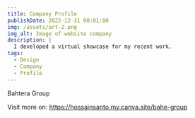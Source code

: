 ```yaml
---
title: Company Profile
publishDate: 2022-12-31 00:01:00
img: /assets/art-2.png 
img_alt: Image of website company
description: |
  I developed a virtual showcase for my recent work.
tags:
  - Design
  - Company
  - Profile
---
```


Bahtera Group

Visit more on:
<https://hossainsanto.my.canva.site/bahe-group>
